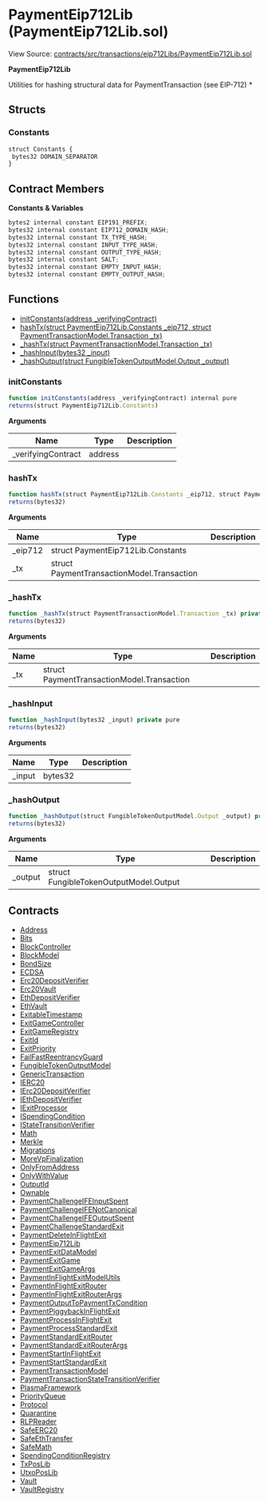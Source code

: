 # PaymentEip712Lib (PaymentEip712Lib.sol)

View Source: [contracts/src/transactions/eip712Libs/PaymentEip712Lib.sol](../../contracts/src/transactions/eip712Libs/PaymentEip712Lib.sol)

**PaymentEip712Lib**

Utilities for hashing structural data for PaymentTransaction (see EIP-712)
 *

## Structs
### Constants

```js
struct Constants {
 bytes32 DOMAIN_SEPARATOR
}
```

## Contract Members
**Constants & Variables**

```js
bytes2 internal constant EIP191_PREFIX;
bytes32 internal constant EIP712_DOMAIN_HASH;
bytes32 internal constant TX_TYPE_HASH;
bytes32 internal constant INPUT_TYPE_HASH;
bytes32 internal constant OUTPUT_TYPE_HASH;
bytes32 internal constant SALT;
bytes32 internal constant EMPTY_INPUT_HASH;
bytes32 internal constant EMPTY_OUTPUT_HASH;

```

## Functions

- [initConstants(address _verifyingContract)](#initconstants)
- [hashTx(struct PaymentEip712Lib.Constants _eip712, struct PaymentTransactionModel.Transaction _tx)](#hashtx)
- [_hashTx(struct PaymentTransactionModel.Transaction _tx)](#_hashtx)
- [_hashInput(bytes32 _input)](#_hashinput)
- [_hashOutput(struct FungibleTokenOutputModel.Output _output)](#_hashoutput)

### initConstants

```js
function initConstants(address _verifyingContract) internal pure
returns(struct PaymentEip712Lib.Constants)
```

**Arguments**

| Name        | Type           | Description  |
| ------------- |------------- | -----|
| _verifyingContract | address |  | 

### hashTx

```js
function hashTx(struct PaymentEip712Lib.Constants _eip712, struct PaymentTransactionModel.Transaction _tx) internal pure
returns(bytes32)
```

**Arguments**

| Name        | Type           | Description  |
| ------------- |------------- | -----|
| _eip712 | struct PaymentEip712Lib.Constants |  | 
| _tx | struct PaymentTransactionModel.Transaction |  | 

### _hashTx

```js
function _hashTx(struct PaymentTransactionModel.Transaction _tx) private pure
returns(bytes32)
```

**Arguments**

| Name        | Type           | Description  |
| ------------- |------------- | -----|
| _tx | struct PaymentTransactionModel.Transaction |  | 

### _hashInput

```js
function _hashInput(bytes32 _input) private pure
returns(bytes32)
```

**Arguments**

| Name        | Type           | Description  |
| ------------- |------------- | -----|
| _input | bytes32 |  | 

### _hashOutput

```js
function _hashOutput(struct FungibleTokenOutputModel.Output _output) private pure
returns(bytes32)
```

**Arguments**

| Name        | Type           | Description  |
| ------------- |------------- | -----|
| _output | struct FungibleTokenOutputModel.Output |  | 

## Contracts

* [Address](Address.md)
* [Bits](Bits.md)
* [BlockController](BlockController.md)
* [BlockModel](BlockModel.md)
* [BondSize](BondSize.md)
* [ECDSA](ECDSA.md)
* [Erc20DepositVerifier](Erc20DepositVerifier.md)
* [Erc20Vault](Erc20Vault.md)
* [EthDepositVerifier](EthDepositVerifier.md)
* [EthVault](EthVault.md)
* [ExitableTimestamp](ExitableTimestamp.md)
* [ExitGameController](ExitGameController.md)
* [ExitGameRegistry](ExitGameRegistry.md)
* [ExitId](ExitId.md)
* [ExitPriority](ExitPriority.md)
* [FailFastReentrancyGuard](FailFastReentrancyGuard.md)
* [FungibleTokenOutputModel](FungibleTokenOutputModel.md)
* [GenericTransaction](GenericTransaction.md)
* [IERC20](IERC20.md)
* [IErc20DepositVerifier](IErc20DepositVerifier.md)
* [IEthDepositVerifier](IEthDepositVerifier.md)
* [IExitProcessor](IExitProcessor.md)
* [ISpendingCondition](ISpendingCondition.md)
* [IStateTransitionVerifier](IStateTransitionVerifier.md)
* [Math](Math.md)
* [Merkle](Merkle.md)
* [Migrations](Migrations.md)
* [MoreVpFinalization](MoreVpFinalization.md)
* [OnlyFromAddress](OnlyFromAddress.md)
* [OnlyWithValue](OnlyWithValue.md)
* [OutputId](OutputId.md)
* [Ownable](Ownable.md)
* [PaymentChallengeIFEInputSpent](PaymentChallengeIFEInputSpent.md)
* [PaymentChallengeIFENotCanonical](PaymentChallengeIFENotCanonical.md)
* [PaymentChallengeIFEOutputSpent](PaymentChallengeIFEOutputSpent.md)
* [PaymentChallengeStandardExit](PaymentChallengeStandardExit.md)
* [PaymentDeleteInFlightExit](PaymentDeleteInFlightExit.md)
* [PaymentEip712Lib](PaymentEip712Lib.md)
* [PaymentExitDataModel](PaymentExitDataModel.md)
* [PaymentExitGame](PaymentExitGame.md)
* [PaymentExitGameArgs](PaymentExitGameArgs.md)
* [PaymentInFlightExitModelUtils](PaymentInFlightExitModelUtils.md)
* [PaymentInFlightExitRouter](PaymentInFlightExitRouter.md)
* [PaymentInFlightExitRouterArgs](PaymentInFlightExitRouterArgs.md)
* [PaymentOutputToPaymentTxCondition](PaymentOutputToPaymentTxCondition.md)
* [PaymentPiggybackInFlightExit](PaymentPiggybackInFlightExit.md)
* [PaymentProcessInFlightExit](PaymentProcessInFlightExit.md)
* [PaymentProcessStandardExit](PaymentProcessStandardExit.md)
* [PaymentStandardExitRouter](PaymentStandardExitRouter.md)
* [PaymentStandardExitRouterArgs](PaymentStandardExitRouterArgs.md)
* [PaymentStartInFlightExit](PaymentStartInFlightExit.md)
* [PaymentStartStandardExit](PaymentStartStandardExit.md)
* [PaymentTransactionModel](PaymentTransactionModel.md)
* [PaymentTransactionStateTransitionVerifier](PaymentTransactionStateTransitionVerifier.md)
* [PlasmaFramework](PlasmaFramework.md)
* [PriorityQueue](PriorityQueue.md)
* [Protocol](Protocol.md)
* [Quarantine](Quarantine.md)
* [RLPReader](RLPReader.md)
* [SafeERC20](SafeERC20.md)
* [SafeEthTransfer](SafeEthTransfer.md)
* [SafeMath](SafeMath.md)
* [SpendingConditionRegistry](SpendingConditionRegistry.md)
* [TxPosLib](TxPosLib.md)
* [UtxoPosLib](UtxoPosLib.md)
* [Vault](Vault.md)
* [VaultRegistry](VaultRegistry.md)
